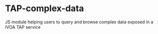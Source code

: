 # TAP-complex-data
JS module helping users to query and browse complex data exposed in a IVOA TAP service
